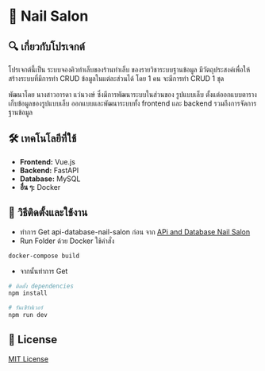# 📌 Nail Salon

## 🔍 เกี่ยวกับโปรเจกต์
โปรเจกต์นี้เป็น ระบบจองคิวทำเล็บของร้านทำเล็บ ของรายวิชาระบบฐานข้อมูล มีวัตถุประสงค์เพื่อให้สร้างระบบที่มีการทำ CRUD ข้อมูลในแต่ละส่วนได้ โดย 1 คน จะมีการทำ CRUD 1 ชุด

พัฒนาโดย นางสาวอารดา แว่นวงษ์ ซึ่งมีการพัฒนาระบบในส่วนของ รูปแบบเล็บ ตั้งแต่ออกแบบตารางเก็บข้อมูลของรูปแบบเล็บ ออกแบบและพัฒนาระบบทั้ง frontend และ backend รวมถึงการจัดการฐานข้อมูล

## 🛠 เทคโนโลยีที่ใช้  
- **Frontend:** Vue.js  
- **Backend:** FastAPI  
- **Database:** MySQL  
- **อื่น ๆ:** Docker

## 🚀 วิธีติดตั้งและใช้งาน  
- ทำการ Get api-database-nail-salon ก่อน จาก [APi and Database Nail Salon](https://github.com/arada2003/api-database-nail-Salon)
- Run Folder ด้วย Docker ใช้คำสั่ง
 ```bash
docker-compose build
```
- จากนั้นทำการ Get 
```bash
# ติดตั้ง dependencies
npm install

# รันเซิร์ฟเวอร์
npm run dev
```

## 📄 License  
[MIT License](LICENSE)
